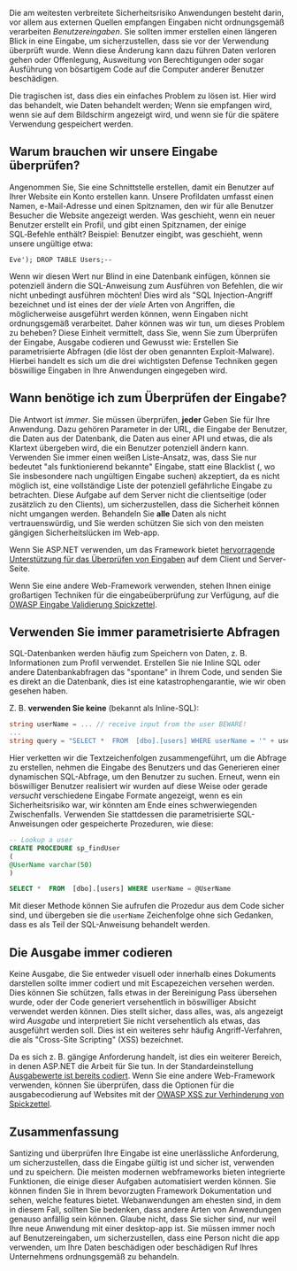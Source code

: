 Die am weitesten verbreitete Sicherheitsrisiko Anwendungen besteht darin, vor allem aus externen Quellen empfangen Eingaben nicht ordnungsgemäß verarbeiten _Benutzereingaben_. Sie sollten immer erstellen einen längeren Blick in eine Eingabe, um sicherzustellen, dass sie vor der Verwendung überprüft wurde. Wenn diese Änderung kann dazu führen Daten verloren gehen oder Offenlegung, Ausweitung von Berechtigungen oder sogar Ausführung von bösartigem Code auf die Computer anderer Benutzer beschädigen.

Die tragischen ist, dass dies ein einfaches Problem zu lösen ist. Hier wird das behandelt, wie Daten behandelt werden; Wenn sie empfangen wird, wenn sie auf dem Bildschirm angezeigt wird, und wenn sie für die spätere Verwendung gespeichert werden.

## <a name="why-do-we-need-to-validate-our-input"></a>Warum brauchen wir unsere Eingabe überprüfen?

Angenommen Sie, Sie eine Schnittstelle erstellen, damit ein Benutzer auf Ihrer Website ein Konto erstellen kann. Unsere Profildaten umfasst einen Namen, e-Mail-Adresse und einen Spitznamen, den wir für alle Benutzer Besucher die Website angezeigt werden. Was geschieht, wenn ein neuer Benutzer erstellt ein Profil, und gibt einen Spitznamen, der einige SQL‑Befehle enthält? Beispiel: Benutzer eingibt, was geschieht, wenn unsere ungültige etwa:

```output
Eve'); DROP TABLE Users;--
```

Wenn wir diesen Wert nur Blind in eine Datenbank einfügen, können sie potenziell ändern die SQL-Anweisung zum Ausführen von Befehlen, die wir nicht unbedingt ausführen möchten! Dies wird als "SQL Injection-Angriff bezeichnet und ist eines der der _viele_ Arten von Angriffen, die möglicherweise ausgeführt werden können, wenn Eingaben nicht ordnungsgemäß verarbeitet. Daher können was wir tun, um dieses Problem zu beheben? Diese Einheit vermittelt, dass Sie, wenn Sie zum Überprüfen der Eingabe, Ausgabe codieren und Gewusst wie: Erstellen Sie parametrisierte Abfragen (die löst der oben genannten Exploit-Malware). Hierbei handelt es sich um die drei wichtigsten Defense Techniken gegen böswillige Eingaben in Ihre Anwendungen eingegeben wird.

## <a name="when-do-i-need-to-validate-input"></a>Wann benötige ich zum Überprüfen der Eingabe?

Die Antwort ist _immer_. Sie müssen überprüfen, **jeder** Geben Sie für Ihre Anwendung. Dazu gehören Parameter in der URL, die Eingabe der Benutzer, die Daten aus der Datenbank, die Daten aus einer API und etwas, die als Klartext übergeben wird, die ein Benutzer potenziell ändern kann. Verwenden Sie immer einen weißen Liste-Ansatz, was, dass Sie nur bedeutet "als funktionierend bekannte" Eingabe, statt eine Blacklist (, wo Sie insbesondere nach ungültigen Eingabe suchen) akzeptiert, da es nicht möglich ist, eine vollständige Liste der potenziell gefährliche Eingabe zu betrachten.  Diese Aufgabe auf dem Server nicht die clientseitige (oder zusätzlich zu den Clients), um sicherzustellen, dass die Sicherheit können nicht umgangen werden. Behandeln Sie **alle** Daten als nicht vertrauenswürdig, und Sie werden schützen Sie sich von den meisten gängigen Sicherheitslücken im Web-app.

Wenn Sie ASP.NET verwenden, um das Framework bietet [hervorragende Unterstützung für das Überprüfen von Eingaben](https://docs.microsoft.com/aspnet/web-pages/overview/ui-layouts-and-themes/validating-user-input-in-aspnet-web-pages-sites) auf dem Client und Server-Seite.

Wenn Sie eine andere Web-Framework verwenden, stehen Ihnen einige großartigen Techniken für die eingabeüberprüfung zur Verfügung, auf die [OWASP Eingabe Validierung Spickzettel](https://www.owasp.org/index.php/Input_Validation_Cheat_Sheet).


## <a name="always-use-parameterized-queries"></a>Verwenden Sie immer parametrisierte Abfragen

SQL-Datenbanken werden häufig zum Speichern von Daten, z. B. Informationen zum Profil verwendet.  Erstellen Sie nie Inline SQL oder andere Datenbankabfragen das "spontane" in Ihrem Code, und senden Sie es direkt an die Datenbank, dies ist eine katastrophengarantie, wie wir oben gesehen haben.

Z. B. **verwenden Sie keine** (bekannt als Inline-SQL):

```csharp
string userName = ... // receive input from the user BEWARE!
...
string query = "SELECT *  FROM  [dbo].[users] WHERE userName = '" + userName + "'";
```

Hier verketten wir die Textzeichenfolgen zusammengeführt, um die Abfrage zu erstellen, nehmen die Eingabe des Benutzers und das Generieren einer dynamischen SQL-Abfrage, um den Benutzer zu suchen. Erneut, wenn ein böswilliger Benutzer realisiert wir wurden auf diese Weise oder gerade _versucht_ verschiedene Eingabe Formate angezeigt, wenn es ein Sicherheitsrisiko war, wir könnten am Ende eines schwerwiegenden Zwischenfalls. Verwenden Sie stattdessen die parametrisierte SQL-Anweisungen oder gespeicherte Prozeduren, wie diese:

```sql
-- Lookup a user
CREATE PROCEDURE sp_findUser
(
@UserName varchar(50)
)

SELECT *  FROM  [dbo].[users] WHERE userName = @UserName
```

Mit dieser Methode können Sie aufrufen die Prozedur aus dem Code sicher sind, und übergeben sie die `userName` Zeichenfolge ohne sich Gedanken, dass es als Teil der SQL-Anweisung behandelt werden.

## <a name="always-encode-your-output"></a>Die Ausgabe immer codieren

Keine Ausgabe, die Sie entweder visuell oder innerhalb eines Dokuments darstellen sollte immer codiert und mit Escapezeichen versehen werden. Dies können Sie schützen, falls etwas in der Bereinigung Pass übersehen wurde, oder der Code generiert versehentlich in böswilliger Absicht verwendet werden können. Dies stellt sicher, dass alles, was, als angezeigt wird _Ausgabe_ und interpretiert Sie nicht versehentlich als etwas, das ausgeführt werden soll. Dies ist ein weiteres sehr häufig Angriff-Verfahren, die als "Cross-Site Scripting" (XSS) bezeichnet.

Da es sich z. B. gängige Anforderung handelt, ist dies ein weiterer Bereich, in denen ASP.NET die Arbeit für Sie tun. In der Standardeinstellung [Ausgabewerte ist bereits codiert](https://docs.microsoft.com/aspnet/core/security/cross-site-scripting?view=aspnetcore-2.1). Wenn Sie eine andere Web-Framework verwenden, können Sie überprüfen, dass die Optionen für die ausgabecodierung auf Websites mit der [OWASP XSS zur Verhinderung von Spickzettel](https://www.owasp.org/index.php/XSS_(Cross_Site_Scripting)_Prevention_Cheat_Sheet).

## <a name="summary"></a>Zusammenfassung

Santizing und überprüfen Ihre Eingabe ist eine unerlässliche Anforderung, um sicherzustellen, dass die Eingabe gültig ist und sicher ist, verwenden und zu speichern. Die meisten modernen webframeworks bieten integrierte Funktionen, die einige dieser Aufgaben automatisiert werden können. Sie können finden Sie in Ihrem bevorzugten Framework Dokumentation und sehen, welche features bietet. Webanwendungen am ehesten sind, in dem in diesem Fall, sollten Sie bedenken, dass andere Arten von Anwendungen genauso anfällig sein können. Glaube nicht, dass Sie sicher sind, nur weil Ihre neue Anwendung mit einer desktop-app ist. Sie müssen immer noch auf Benutzereingaben, um sicherzustellen, dass eine Person nicht die app verwenden, um Ihre Daten beschädigen oder beschädigen Ruf Ihres Unternehmens ordnungsgemäß zu behandeln.